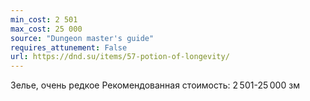 ```yaml
---
min_cost: 2 501
max_cost: 25 000
source: "Dungeon master's guide"
requires_attunement: False
url: https://dnd.su/items/57-potion-of-longevity/
---
```


Зелье, очень редкое
Рекомендованная стоимость: 2 501-25 000 зм